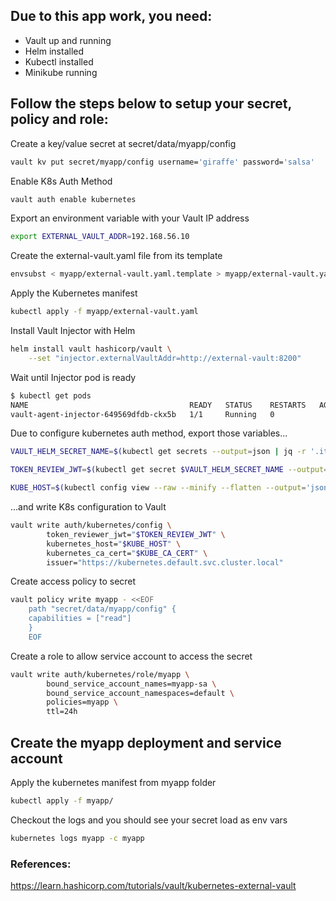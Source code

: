 ## Due to this app work, you need:
- Vault up and running
- Helm installed
- Kubectl installed
- Minikube running

## Follow the steps below to setup your secret, policy and role:

Create a key/value secret at secret/data/myapp/config
```bash
vault kv put secret/myapp/config username='giraffe' password='salsa'
```

Enable K8s Auth Method
```bash
vault auth enable kubernetes
```

Export an environment variable with your Vault IP address
```bash
export EXTERNAL_VAULT_ADDR=192.168.56.10
```

Create the external-vault.yaml file from its template
```bash
envsubst < myapp/external-vault.yaml.template > myapp/external-vault.yaml
```

Apply the Kubernetes manifest
```bash
kubectl apply -f myapp/external-vault.yaml
```

Install Vault Injector with Helm
``` bash
helm install vault hashicorp/vault \
    --set "injector.externalVaultAddr=http://external-vault:8200"
```

Wait until Injector pod is ready
```bash
$ kubectl get pods
NAME                                    READY   STATUS    RESTARTS   AGE
vault-agent-injector-649569dfdb-ckx5b   1/1     Running   0               60m
```

Due to configure kubernetes auth method, export those variables...
```bash
VAULT_HELM_SECRET_NAME=$(kubectl get secrets --output=json | jq -r '.items[].metadata | select(.name|startswith("vault-token-")).name')

TOKEN_REVIEW_JWT=$(kubectl get secret $VAULT_HELM_SECRET_NAME --output='go-template={{ .data.token }}' | base64 --decode)

KUBE_HOST=$(kubectl config view --raw --minify --flatten --output='jsonpath={.clusters[].cluster.server}')
```

...and write K8s configuration to Vault
```bash
vault write auth/kubernetes/config \
        token_reviewer_jwt="$TOKEN_REVIEW_JWT" \
        kubernetes_host="$KUBE_HOST" \
        kubernetes_ca_cert="$KUBE_CA_CERT" \
        issuer="https://kubernetes.default.svc.cluster.local"
```

Create access policy to secret
```bash
vault policy write myapp - <<EOF
    path "secret/data/myapp/config" {
    capabilities = ["read"]
    }
    EOF
```

Create a role to allow service account to access the secret
```bash
vault write auth/kubernetes/role/myapp \
        bound_service_account_names=myapp-sa \
        bound_service_account_namespaces=default \
        policies=myapp \
        ttl=24h
```

## Create the myapp deployment and service account

Apply the kubernetes manifest from myapp folder
```bash
kubectl apply -f myapp/
```

Checkout the logs and you should see your secret load as env vars

```bash
kubernetes logs myapp -c myapp
```

### References:
https://learn.hashicorp.com/tutorials/vault/kubernetes-external-vault